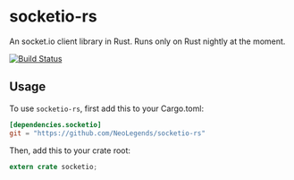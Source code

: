 # socketio-rs

An socket.io client library in Rust. Runs only on Rust
nightly at the moment.

[![Build Status](https://travis-ci.org/NeoLegends/socketio-rs.svg?branch=master)](https://travis-ci.org/NeoLegends/socketio-rs)

## Usage

To use `socketio-rs`, first add this to your Cargo.toml:

```toml
[dependencies.socketio]
git = "https://github.com/NeoLegends/socketio-rs"
```

Then, add this to your crate root:

```rust
extern crate socketio;
```